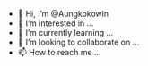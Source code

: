 - 👋 Hi, I’m @Aungkokowin
- 👀 I’m interested in ...
- 🌱 I’m currently learning ...
- 💞️ I’m looking to collaborate on ...
- 📫 How to reach me ...

<!---
Aungkokowin/Aungkokowin is a ✨ special ✨ repository because its `README.md` (this file) appears on your GitHub profile.
You can click the Preview link to take a look at your changes.
--->
